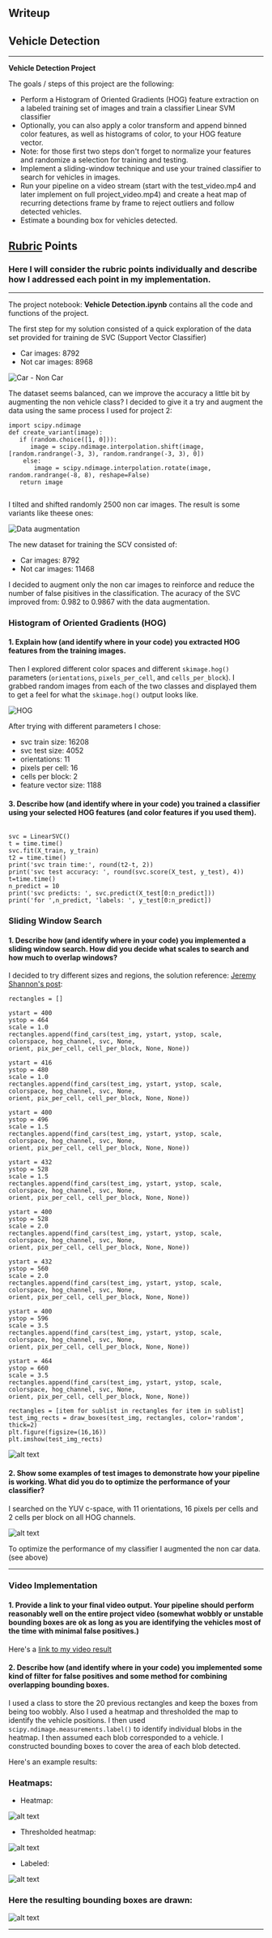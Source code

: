 ## Writeup 
## Vehicle Detection
---

**Vehicle Detection Project**

The goals / steps of this project are the following:

* Perform a Histogram of Oriented Gradients (HOG) feature extraction on a labeled training set of images and train a classifier Linear SVM classifier
* Optionally, you can also apply a color transform and append binned color features, as well as histograms of color, to your HOG feature vector. 
* Note: for those first two steps don't forget to normalize your features and randomize a selection for training and testing.
* Implement a sliding-window technique and use your trained classifier to search for vehicles in images.
* Run your pipeline on a video stream (start with the test_video.mp4 and later implement on full project_video.mp4) and create a heat map of recurring detections frame by frame to reject outliers and follow detected vehicles.
* Estimate a bounding box for vehicles detected.

[//]: # (Image References)
[image1]: ./writeup_imgs/data_aug.png
[image2]: ./writeup_imgs/car_noncar.png
[image3]: ./writeup_imgs/hog.png
[image4]: ./writeup_imgs/window_search.png
[image5]: ./writeup_imgs/test_imgs.png
[image6]: ./writeup_imgs/heatmap.png
[image7]: ./writeup_imgs/thresholded.png
[image8]: ./writeup_imgs/labeled.png
[image9]: ./writeup_imgs/bboxes.png



## [Rubric](https://review.udacity.com/#!/rubrics/513/view) Points
### Here I will consider the rubric points individually and describe how I addressed each point in my implementation.  

---

The project notebook: __Vehicle Detection.ipynb__ contains all the code and functions of the project.

The first step for my solution consisted of a quick exploration of the data set provided for training de SVC (Support Vector Classifier)
* Car images: 8792
* Not car images: 8968

![Car - Non Car][image2]

The dataset seems balanced, can we improve the accuracy a little bit by augmenting the non vehicle class?
I decided to give it a try and augment the data using the same process I used for project 2:

````
import scipy.ndimage
def create_variant(image):
   if (random.choice([1, 0])):
      image = scipy.ndimage.interpolation.shift(image, [random.randrange(-3, 3), random.randrange(-3, 3), 0])
    else:
       image = scipy.ndimage.interpolation.rotate(image, random.randrange(-8, 8), reshape=False)
   return image
    
````
I tilted and shifted randomly 2500 non car images. The result is some variants like theese ones:

![Data augmentation][image1]

The new dataset for training the SCV consisted of: 
* Car images: 8792
* Not car images: 11468

I decided to augment only the non car images to reinforce and reduce the number of false pisitives in the classification.
The acuracy of the SVC improved from:  0.982 to 0.9867 with the data augmentation.

### Histogram of Oriented Gradients (HOG)

#### 1. Explain how (and identify where in your code) you extracted HOG features from the training images.

Then I explored different color spaces and different `skimage.hog()` parameters (`orientations`, `pixels_per_cell`, and `cells_per_block`).  I grabbed random images from each of the two classes and displayed them to get a feel for what the `skimage.hog()` output looks like.

![HOG][image3]

After trying with different parameters I chose:
* svc train size: 16208
* svc test size: 4052
* orientations: 11
* pixels per cell: 16
* cells per block: 2
* feature vector size: 1188


#### 3. Describe how (and identify where in your code) you trained a classifier using your selected HOG features (and color features if you used them).

````

svc = LinearSVC()
t = time.time()
svc.fit(X_train, y_train)
t2 = time.time()
print('svc train time:', round(t2-t, 2))
print('svc test accuracy: ', round(svc.score(X_test, y_test), 4))
t=time.time()
n_predict = 10
print('svc predicts: ', svc.predict(X_test[0:n_predict]))
print('for ',n_predict, 'labels: ', y_test[0:n_predict])

````


### Sliding Window Search

#### 1. Describe how (and identify where in your code) you implemented a sliding window search.  How did you decide what scales to search and how much to overlap windows?

I decided to try different sizes and regions, the solution reference: [Jeremy Shannon's post](http://jeremyshannon.com/2017/03/17/udacity-sdcnd-vehicle-detection.html):

````
rectangles = []

ystart = 400
ystop = 464
scale = 1.0
rectangles.append(find_cars(test_img, ystart, ystop, scale, colorspace, hog_channel, svc, None,
orient, pix_per_cell, cell_per_block, None, None))

ystart = 416
ystop = 480
scale = 1.0
rectangles.append(find_cars(test_img, ystart, ystop, scale, colorspace, hog_channel, svc, None, 
orient, pix_per_cell, cell_per_block, None, None))

ystart = 400
ystop = 496
scale = 1.5
rectangles.append(find_cars(test_img, ystart, ystop, scale, colorspace, hog_channel, svc, None, 
orient, pix_per_cell, cell_per_block, None, None))

ystart = 432
ystop = 528
scale = 1.5
rectangles.append(find_cars(test_img, ystart, ystop, scale, colorspace, hog_channel, svc, None, 
orient, pix_per_cell, cell_per_block, None, None))

ystart = 400
ystop = 528
scale = 2.0
rectangles.append(find_cars(test_img, ystart, ystop, scale, colorspace, hog_channel, svc, None, 
orient, pix_per_cell, cell_per_block, None, None))

ystart = 432
ystop = 560
scale = 2.0
rectangles.append(find_cars(test_img, ystart, ystop, scale, colorspace, hog_channel, svc, None, 
orient, pix_per_cell, cell_per_block, None, None))

ystart = 400
ystop = 596
scale = 3.5
rectangles.append(find_cars(test_img, ystart, ystop, scale, colorspace, hog_channel, svc, None, 
orient, pix_per_cell, cell_per_block, None, None))

ystart = 464
ystop = 660
scale = 3.5
rectangles.append(find_cars(test_img, ystart, ystop, scale, colorspace, hog_channel, svc, None, 
orient, pix_per_cell, cell_per_block, None, None))

rectangles = [item for sublist in rectangles for item in sublist] 
test_img_rects = draw_boxes(test_img, rectangles, color='random', thick=2)
plt.figure(figsize=(16,16))
plt.imshow(test_img_rects)

````
![alt text][image4]

#### 2. Show some examples of test images to demonstrate how your pipeline is working.  What did you do to optimize the performance of your classifier?

I searched on the YUV c-space, with 11 orientations, 16 pixels per cells and 2 cells per block on all HOG channels.

![alt text][image5]

To optimize the performance of my classifier I augmented the non car data. (see above)

---

### Video Implementation

#### 1. Provide a link to your final video output.  Your pipeline should perform reasonably well on the entire project video (somewhat wobbly or unstable bounding boxes are ok as long as you are identifying the vehicles most of the time with minimal false positives.)
Here's a [link to my video result](./project_video_out.mp4)


#### 2. Describe how (and identify where in your code) you implemented some kind of filter for false positives and some method for combining overlapping bounding boxes.

I used a class to store the 20 previous rectangles and keep the boxes from being too wobbly. Also I used a heatmap and thresholded the map to identify the vehicle positions. I then used `scipy.ndimage.measurements.label()` to identify individual blobs in the heatmap.  I then assumed each blob corresponded to a vehicle.  I constructed bounding boxes to cover the area of each blob detected.  


Here's an example results:



### Heatmaps:


* Heatmap:

![alt text][image6]



* Thresholded heatmap:

![alt text][image7]



* Labeled:

![alt text][image8]




### Here the resulting bounding boxes are drawn:

![alt text][image9]



---
